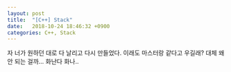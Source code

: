 ```yaml
---
layout: post
title:  "[C++] Stack"
date:   2018-10-24 18:46:32 +0900
categories: C++, Stack
---
```

자 너가 원하던 대로 다 날리고 다시 만들었다. 이래도 마스터랑 같다고 우길래? 대체 왜 안 되는 걸까... 화난다 화나..
